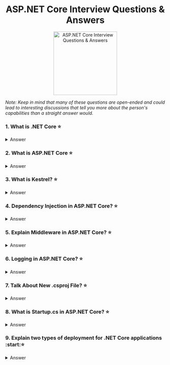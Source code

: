 <h1 align="center">
ASP.NET Core Interview Questions & Answers
</h1>
<p align="center">
    <img src="https://github.com/monkey3310/full-stack-interview/blob/master/assets/aspnetcore.png" alt="ASP.NET Core Interview Questions & Answers" height="200"/>
</p>

_Note: Keep in mind that many of these questions are open-ended and could lead to interesting discussions that tell you more about the person's capabilities than a straight answer would._

### 1. What is .NET Core :star:

<details>
    <summary>
        Answer
    </summary>

A cross-platform version of .NET, that supports almost all things that .NET supported (except things like WPF, Windows Forms, Web Forms and Active Directory). It is leaner, faster and improved version of .NET

.NET Core and ASP.NET Core are FREE and Open Source but also they are supported by Microsoft.

</details>

### 2. What is ASP.NET Core :star:

<details>
    <summary>
        Answer
    </summary>

ASP.NET Core is a brand new cross-platform web framework built with .NET Core framework. Its not an update to ASP.NET framework, but a complete rewrite from scratch. Its more modular, scalable, and faster compared to ASP.NET, + cross platform and easily extendable.

It works with both .NET Core and .NET Framework.

It comes with some build in features, line simple DI, logging, strongly typed configuration, new fully async pipeline.

</details>

### 3. What is Kestrel? :star:

<details>
    <summary> 
        Answer
    </summary>

Kestrel is a cross-platform web server built for ASP.NET Core based on libuv – a cross-platform asynchronous I/O library.

</details>

### 4. Dependency Injection in ASP.NET Core? :star:

<details>
    <summary>
        Answer
    </summary>

Dependency Injection comes as a part of ASP.NET Core Framework and everything is built around it. You can extend the current DI with a container of your choice (AutoFac, StructureMap, CastleWindsor etc).

</details>

### 5. Explain Middleware in ASP.NET Core? :star:

<details>
    <summary>
        Answer
    </summary>

In ASP.NET we had modules and web handlers to handle request pipeline. Middleware in ASP.NET Core is software that application injects into request / response pipeline to execute certain actions before next part of the application is invoked. Request delegates usage is to build the request pipeline. middleware participates in forming both HTTP Request and HTTP Response of the ASP.NET Core Web Server.

For example we can have Logging middleware, Authentication middleware, MVC middleware

</details>

### 6. Logging in ASP.NET Core? :star:

<details>
    <summary>
        Answer
    </summary>

Logging is built-in and you get access to structured logs from the ASP.NET Core host itself to your application. With tools like `Serilog`, you can extend your logging easily and save your logs to file, Azure, Amazon or any other output provider. You can configure verbosity and log levels via configuration (`appsettings.json` by default), and you can configure log levels by different categories.

</details>

### 7. Talk About New .csproj File? :star:

<details>
    <summary>
        Answer
    </summary>

`.csproj` file is now used as a place where we manage the NuGet packages for your application.

File explorer and project explorer are now in sync. For .NET Core projects, you can easily drop a file from file explorer into a project or delete it from the file system and it will be gone from the project. No more source files in a `.csproj` file.

You can now edit the `.csproj` file directly without unloading the project.

</details>

### 8. What is Startup.cs in ASP.NET Core? :star:

<details>
    <summary>
        Answer
    </summary>

In ASP.NET, `Global.asax` acts as the entry point for your application.
In ASP.NET Core, `startup.cs` is the entry point for your application.

</details>

### 9. Explain two types of deployment for .NET Core applications :start::star:

<details>
    <summary>
        Answer
    </summary>

You can deploy a .NET Core application either as a framework-dependent deployment, which includes your application binaries but depends on the presence of .NET Core on the target system, or as a self-contained deployment, which includes both your application and the .NET Core binaries.

- Framework-dependent deployment
  > Deploying a framework-dependent deployment with no third-party dependencies simply involves building, testing, and publishing the app. A simple example written in C# illustrates the process
- Framework-dependent deployment with third-party dependencies
  > Deploying a framework-dependent deployment with one or more third-party dependencies requires that those dependencies be available to your project
- Self-contained deployment without third-party dependencies
  > Deploying a self-contained deployment without third-party dependencies involves creating the project, modifying the csproj file, building, testing, and publishing the app.

</details>
